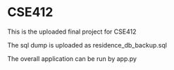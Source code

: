 # CSE412

This is the uploaded final project for CSE412

The sql dump is uploaded as residence_db_backup.sql

The overall application can be run by app.py
